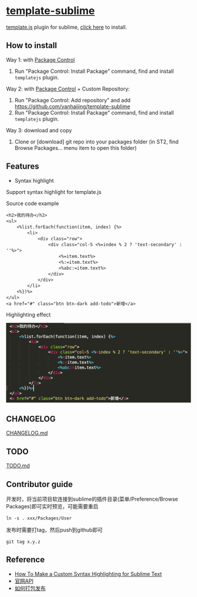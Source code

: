 # [template-sublime](https://github.com/yanhaijing/template-sublime)

[template.js](https://github.com/yanhaijing/template.js) plugin for sublime, [click here](https://packagecontrol.io/packages/templatejs) to install.

## How to install

Way 1: with [Package Control](http://wbond.net/sublime_packages/package_control)

1. Run "Package Control: Install Package" command, find and install `templatejs` plugin.

Way 2: with [Package Control](http://wbond.net/sublime_packages/package_control) + Custom Repository:

1. Run "Package Control: Add repository" and add https://github.com/yanhaijing/template-sublime
2. Run "Package Control: Install Package" command, find and install `templatejs` plugin.

Way 3: download and copy

1. Clone or [download] git repo into your packages folder (in ST2, find Browse Packages... menu item to open this folder)


## Features

- Syntax highlight

Support syntax highlight for template.js

Source code example

```
<h2>我的待办</h2>
<ul>
    <%list.forEach(function(item, index) {%>
        <li>
            <div class="row">
                <div class="col-5 <%=index % 2 ? 'text-secondary' : ''%>">
                    <%=item.text%>
                    <%:=item.text%>
                    <%abc:=item.text%>
                </div>
            </div>
        </li>
    <%})%>
</ul>
<a href="#" class="btn btn-dark add-todo">新增</a>
```

Highlighting effect

![](./img/demo.png)

## CHANGELOG
[CHANGELOG.md](https://github.com/yanhaijing/template-sublime/blob/master/CHANGELOG.md)

## TODO
[TODO.md](https://github.com/yanhaijing/template-sublime/blob/master/TODO.md)

## Contributor guide
开发时，将当前项目软连接到sublime的插件目录(菜单/Preference/Browse Packages)即可实时预览，可能需要重启

```
ln -s . xxx/Packages/User
```

发布时需要打tag，然后push到github即可

```
git tag x.y.z
```

## Reference
- [How To Make a Custom Syntax Highlighting for Sublime Text](http://ilkinulas.github.io/programming/2016/02/05/sublime-text-syntax-highlighting.html)
- [官网API](http://www.sublimetext.com/docs/3/syntax.html)
- [如何打包发布](https://packagecontrol.io/docs/submitting_a_package)